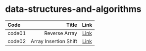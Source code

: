 # data-structures-and-algorithms



|Code         |Title                                    | Link                                            |
|:---         | ---:                                    | :---:                                           |
|code01       | Reverse Array                           |[Link](./arrayrev/ChallengeREADME.md)            |
|code02       | Array Insertion Shift                   |[Link](./array-insert-shift/ChallengeReadne2.md) |


